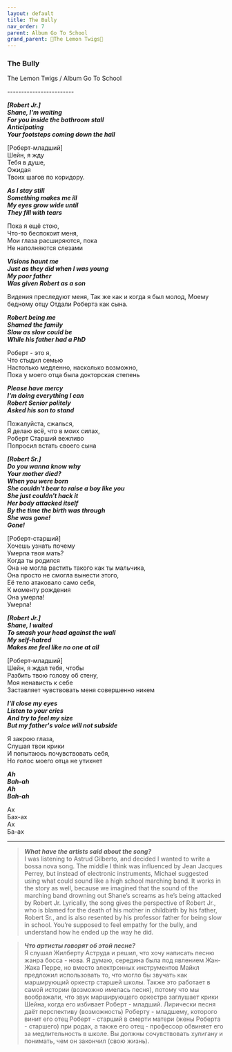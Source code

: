 ```yaml
---  
layout: default  
title: The Bully  
nav_order: 7  
parent: Album Go To School  
grand_parent: 🍋The Lemon Twigs🍋  
---  
```


### **The Bully**
<p>
The Lemon Twigs	/ Album Go To School
</p>
------------------------

**_[Robert Jr.]  
Shane, I'm waiting  
For you inside the bathroom stall  
Anticipating  
Your footsteps coming down the hall_**  

[Роберт-младший]  
Шейн, я жду  
Тебя  в душе,  
Ожидая  
Твоих шагов по коридору.  

**_As I stay still  
Something makes me ill  
My eyes grow wide until  
They fill with tears_**  

Пока я ещё стою,  
Что-то беспокоит меня,  
Мои глаза расширяются, пока  
Не наполняются слезами  

**_Visions haunt me  
Just as they did when I was young  
My poor father  
Was given Robert as a son_**  

Видения преследуют меня,
Так же как и когда я был молод,
Моему бедному отцу
Отдали Роберта как сына.

**_Robert being me  
Shamed the family  
Slow as slow could be  
While his father had a PhD_**  

Роберт - это я,  
Что стыдил семью  
Настолько медленно, насколько возможно,  
Пока у моего отца была докторская степень  

**_Please have mercy  
I'm doing everything I can  
Robert Senior politely  
Asked his son to stand_**  

Пожалуйста, сжалься,  
Я делаю всё, что в моих силах,  
Роберт Старший вежливо  
Попросил встать своего сына  

**_[Robert Sr.]  
Do you wanna know why  
Your mother died?  
When you were born  
She couldn't bear to raise a boy like you  
She just couldn't hack it  
Her body attacked itself  
By the time the birth was through  
She was gone!  
Gone!_**  

[Роберт-старший]  
Хочешь узнать почему  
Умерла твоя мать?  
Когда ты родился  
Она не могла растить такого как ты мальчика,  
Она просто не смогла вынести этого,  
Её тело атаковало само себя,  
К моменту рождения  
Она умерла!  
Умерла!  

**_[Robert Jr.]  
Shane, I waited  
To smash your head against the wall  
My self-hatred  
Makes me feel like no one at all_**  

[Роберт-младший]  
Шейн, я ждал тебя, чтобы  
Разбить твою голову об стену,  
Моя ненависть к себе  
Заставляет чувствовать меня совершенно никем  

**_I'll close my eyes  
Listen to your cries  
And try to feel my size  
But my father's voice will not subside_**  

Я закрою глаза,  
Слушая твои крики  
И попытаюсь почувствовать себя,  
Но голос моего отца не утихнет  

**_Ah  
Bah-ah  
Ah  
Bah-ah_**  

Ах  
Бах-ах  
Ах  
Ба-ах  

- - -

> **_What have the artists said about the song?_**  
I was listening to Astrud Gilberto, and decided I wanted to write a bossa nova song. The middle I think was influenced by Jean Jacques Perrey, but instead of electronic instruments, Michael suggested using what could sound like a high school marching band. It works in the story as well, because we imagined that the sound of the marching band drowning out Shane’s screams as he’s being attacked by Robert Jr. Lyrically, the song gives the perspective of Robert Jr., who is blamed for the death of his mother in childbirth by his father, Robert Sr., and is also resented by his professor father for being slow in school. You’re supposed to feel empathy for the bully, and understand how he ended up the way he did.

> **_Что артисты говорят об этой песне?_**  
 Я слушал Жилберту Аструда и решил, что хочу написать песню жанра босса - нова. Я думаю, середина была под явлением Жан-Жака Перре, но вместо электронных инструментов  Майкл предложил использовать то, что могло бы звучать как марширующий оркестр старшей школы. Также это работает в самой истории (возможно имелась песня),  потому что мы воображали, что звук марширующего оркестра заглушает крики Шейна, когда его избивает Роберт - младший. Лирически песня даёт перспективу (возможность) Роберту - младшему, которого винит его отец Роберт - старший в смерти матери (жены Роберта - старшего) при родах, а также его отец - профессор обвиняет его за медлительность в школе. Вы должны сочувствовать хулигану и понимать, чем он закончил (свою жизнь). 
